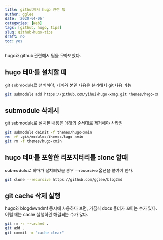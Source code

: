 ```yaml
---
title: github에서 hugo 관련 팁
author: gglee
date: '2020-04-06'
categories: [Web]
tags: [github, hugo, tips]
slug: github-hugo-tips
draft: no
toc: yes
---
```


hugo와 github 관련해서 팁을 모아보았다.

## hugo 테마를 설치할 때

git submodule로 설치해야, 테마와 본인 내용을 분리해서 git 사용 가능

```bash
git submodule add https://github.com/yihui/hugo-xmag.git themes/hugo-xmag
```

## submodule 삭제시

git submodule로 설치된 내용은 아래의 순서대로 제거해야 사라짐

```bash
git submodule deinit -f themes/hugo-xmin
rm -rf .git/modules/themes/hugo-xmin
git rm -f themes/hugo-xmin
```

## hugo 테마를 포함한 리포지터리를 clone 할때

submodule로 테마가 설치되었을 경우 --recursive 옵션을 붙여야 한다.

```bash
git clone --recursive https://github.com/gglee/blog2md
```

## git cache 삭제 실행

hugo와 blogdowndmf 동시에 사용하다 보면, 가끔씩 docs 폴더가 꼬이는 수가 있다. 이럴 때는 cache 실행하면 해결되는 수가 많다.

```bash
git rm -r --cached .
git add .
git commit -m "cache clear"
```

